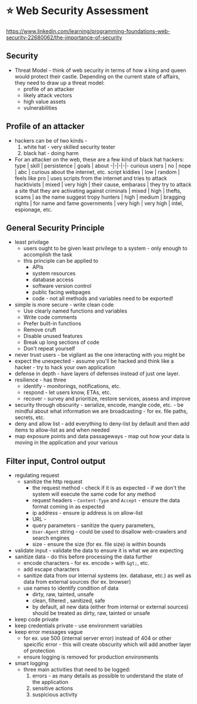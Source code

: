 # ⭐️ Web Security Assessment
https://www.linkedin.com/learning/programming-foundations-web-security-22680062/the-importance-of-security

## Security
- Threat Model - think of web security in terms of how a king and queen would protect their castle.  Depending on the current state of affairs, they need to draw up a threat model:
    - profile of an attacker
    - likely attack vectors
    - high value assets
    - vulnerabilities

## Profile of an attacker
- hackers can be of two kinds - 
    1. white hat - very skilled security tester
    1. black hat - doing harm
- For an attacker on the web, these are a few kind of black hat hackers:
    type | skill | persistence | goals | about
    -|-|-|-|-
    curious users | no | nope | abc | curious about the internet, etc.
    script kiddies | low | random | feels like pro | uses scripts from the internet and tries to attack
    hacktivists | mixed | very high | their cause, embarass | they try to attack a site that they are activating against
    criminals | mixed | high | thefts, scams | as the name suggest
    tropy hunters | high | medium | bragging rights | for name and fame
    governments | very high | very high | intel, espionage, etc.

## General Security Principle
- least privilage 
    - users ought to be given least privilege to a system - only enough to accomplish the task
    - this principle can be applied to
        - APIs
        - system resources
        - database access
        - software version control
        - public facing webpages
        - code - not all methods and variables need to be exported!
- simple is more secure - write clean code
    - Use clearly named functions and variables
    - Write code comments
    - Prefer built-in functions
    - Remove cruft
    - Disable unused features
    - Break up long sections of code
    - Don't repeat yourself
- never trust users - be vigilant as the one interacting with you might be 
- expect the unexpected - assume you'll be hacked and think like a hacker - try to hack your own application
- defense in depth - have layers of defenses instead of just one layer.
- resilience - has three 
    - identify - monitorings, notifications, etc.
    - respond - let users know, ETAs, etc.
    - recover - survey and prioritize, restore services, assess and improve
- security through obscurity - serialize, encode, mangle code, etc. - be mindful about what information we are broadcasting - for ex. file paths, secrets, etc.
- deny and allow list - add everything to deny-list by default and then add items to allow-list as and when needed
- map exposure points and data passageways - map out how your data is moving in the application and your various

## Filter input, Control output
- regulating request
    - sanitize the http request
        - the request method - check if it is as expected - if we don't the system will execute the same code for any method
        -  request headers - `Content-Type` and `Accept` - ensure the data format coming in as expected
        - ip address - ensure ip address is on allow-list
        - URL - 
        - query parameters - sanitize the query parameters, 
        - `User-Agent` string - could be used to disallow web-crawlers and search engines
        - size - ensure the size (for ex. file size) is within bounds
- validate input - validate the data to ensure it is what we are expecting
- sanitize data - do this before processing the data further
    - encode characters - for ex. encode `>` with `&gt;`, etc.
    - add escape characters
    - sanitize data from our internal systems (ex. database, etc.) as well as data from external sources (for ex. browser)
    - use names to identify condition of data
        - dirty, raw, tainted, unsafe 
        - clean, filtered , sanitized, safe 
        - by default, all new data (either from internal or external sources) should be treated as dirty, raw, tainted or unsafe
- keep code private
- keep credentials private - use environment variables
- keep error messages vague 
    - for ex. use 500 (internal server error) instead of 404 or other speicific error - this will create obscurity which will add another layer of protection
    - ensure logging is removed for production environments
- smart logging
    - three main activities that need to be logged:
        1. errors - as many details as possible to understand the state of the application 
        1. sensitive actions
        1. suspicious activity

